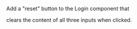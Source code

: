 Add a "reset" button to the Login component that

clears the content of all three inputs when clicked.
